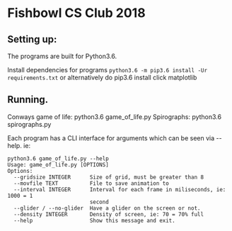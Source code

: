 
# Fishbowl CS Club 2018

## Setting up:

The programs are built for Python3.6.

Install dependencies for programs `python3.6 -m pip3.6 install -Ur requirements.txt`
or alternatively do pip3.6 install click matplotlib

## Running.

Conways game of life: python3.6 game_of_life.py
Spirographs: python3.6 spirographs.py

Each program has a CLI interface for arguments which can be seen via --help.
ie: 
```
python3.6 game_of_life.py --help
Usage: game_of_life.py [OPTIONS]
Options:
  --gridsize INTEGER      Size of grid, must be greater than 8
  --movfile TEXT          File to save animation to
  --interval INTEGER      Interval for each frame in miliseconds, ie: 1000 = 1
                          second
  --glider / --no-glider  Have a glider on the screen or not.
  --density INTEGER       Density of screen, ie: 70 = 70% full
  --help                  Show this message and exit.
  
```
